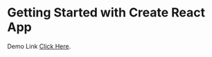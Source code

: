 # Getting Started with Create React App

Demo Link [Click Here](https://ema-john-api-shop.netlify.app/).

